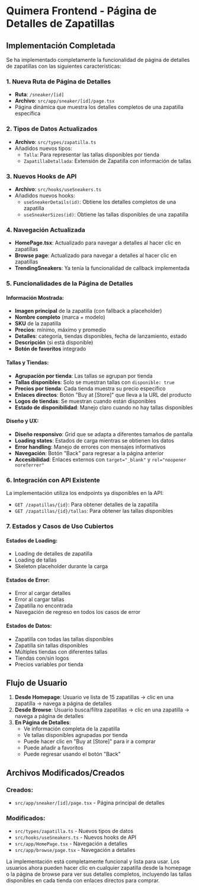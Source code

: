 # Quimera Frontend - Página de Detalles de Zapatillas

## Implementación Completada

Se ha implementado completamente la funcionalidad de página de detalles de zapatillas con las siguientes características:

### 1. Nueva Ruta de Página de Detalles
- **Ruta**: `/sneaker/[id]`
- **Archivo**: `src/app/sneaker/[id]/page.tsx`
- Página dinámica que muestra los detalles completos de una zapatilla específica

### 2. Tipos de Datos Actualizados
- **Archivo**: `src/types/zapatilla.ts`
- Añadidos nuevos tipos:
  - `Talla`: Para representar las tallas disponibles por tienda
  - `ZapatillaDetallada`: Extensión de Zapatilla con información de tallas

### 3. Nuevos Hooks de API
- **Archivo**: `src/hooks/useSneakers.ts`
- Añadidos nuevos hooks:
  - `useSneakerDetails(id)`: Obtiene los detalles completos de una zapatilla
  - `useSneakerSizes(id)`: Obtiene las tallas disponibles de una zapatilla

### 4. Navegación Actualizada
- **HomePage.tsx**: Actualizado para navegar a detalles al hacer clic en zapatillas
- **Browse page**: Actualizado para navegar a detalles al hacer clic en zapatillas
- **TrendingSneakers**: Ya tenía la funcionalidad de callback implementada

### 5. Funcionalidades de la Página de Detalles

#### Información Mostrada:
- **Imagen principal** de la zapatilla (con fallback a placeholder)
- **Nombre completo** (marca + modelo)
- **SKU** de la zapatilla
- **Precios**: mínimo, máximo y promedio
- **Detalles**: categoría, tiendas disponibles, fecha de lanzamiento, estado
- **Descripción** (si está disponible)
- **Botón de favoritos** integrado

#### Tallas y Tiendas:
- **Agrupación por tienda**: Las tallas se agrupan por tienda
- **Tallas disponibles**: Solo se muestran tallas con `disponible: true`
- **Precios por tienda**: Cada tienda muestra su precio específico
- **Enlaces directos**: Botón "Buy at [Store]" que lleva a la URL del producto
- **Logos de tiendas**: Se muestran cuando están disponibles
- **Estado de disponibilidad**: Manejo claro cuando no hay tallas disponibles

#### Diseño y UX:
- **Diseño responsivo**: Grid que se adapta a diferentes tamaños de pantalla
- **Loading states**: Estados de carga mientras se obtienen los datos
- **Error handling**: Manejo de errores con mensajes informativos
- **Navegación**: Botón "Back" para regresar a la página anterior
- **Accesibilidad**: Enlaces externos con `target="_blank"` y `rel="noopener noreferrer"`

### 6. Integración con API Existente

La implementación utiliza los endpoints ya disponibles en la API:
- `GET /zapatillas/{id}`: Para obtener detalles de la zapatilla
- `GET /zapatillas/{id}/tallas`: Para obtener las tallas disponibles

### 7. Estados y Casos de Uso Cubiertos

#### Estados de Loading:
- Loading de detalles de zapatilla
- Loading de tallas
- Skeleton placeholder durante la carga

#### Estados de Error:
- Error al cargar detalles
- Error al cargar tallas
- Zapatilla no encontrada
- Navegación de regreso en todos los casos de error

#### Estados de Datos:
- Zapatilla con todas las tallas disponibles
- Zapatilla sin tallas disponibles
- Múltiples tiendas con diferentes tallas
- Tiendas con/sin logos
- Precios variables por tienda

## Flujo de Usuario

1. **Desde Homepage**: Usuario ve lista de 15 zapatillas → clic en una zapatilla → navega a página de detalles
2. **Desde Browse**: Usuario busca/filtra zapatillas → clic en una zapatilla → navega a página de detalles
3. **En Página de Detalles**: 
   - Ve información completa de la zapatilla
   - Ve tallas disponibles agrupadas por tienda
   - Puede hacer clic en "Buy at [Store]" para ir a comprar
   - Puede añadir a favoritos
   - Puede regresar usando el botón "Back"

## Archivos Modificados/Creados

### Creados:
- `src/app/sneaker/[id]/page.tsx` - Página principal de detalles

### Modificados:
- `src/types/zapatilla.ts` - Nuevos tipos de datos
- `src/hooks/useSneakers.ts` - Nuevos hooks de API
- `src/app/HomePage.tsx` - Navegación a detalles
- `src/app/browse/page.tsx` - Navegación a detalles

La implementación está completamente funcional y lista para usar. Los usuarios ahora pueden hacer clic en cualquier zapatilla desde la homepage o la página de browse para ver sus detalles completos, incluyendo las tallas disponibles en cada tienda con enlaces directos para comprar.

